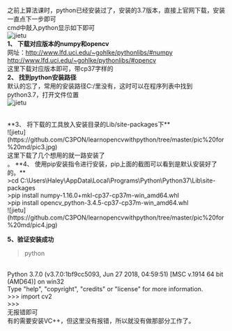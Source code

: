﻿之前上算法课时，python已经安装过了，安装的3.7版本，直接上官网下载，安装一直点下一步即可
<br>
cmd中敲入python显示如下即可
<br>![jietu](https://github.com/C3PON/learnopencvwithpython/tree/master/pic%20for%20md/pic1.jpg)
<br>
**1、	下载对应版本的numpy和opencv**
<br>
网址：http://www.lfd.uci.edu/~gohlke/pythonlibs/#numpy
<br>
http://www.lfd.uci.edu/~gohlke/pythonlibs/#opencv
<br>
这里下载对应版本即可，带cp37字样的
<br>
**2、	找到python安装路径**
<br>
默认的忘了，常用的安装路径C:/里没有，这时可以在程序列表中找到python3.7，打开文件位置
<br>![jietu](https://github.com/C3PON/learnopencvwithpython/tree/master/pic%20for%20md/pic2.jpg)
<br>
 
<br>
**3、	将下载的工具放入安装目录的Lib/site-packages下**
<br>![jietu](https://github.com/C3PON/learnopencvwithpython/tree/master/pic%20for%20md/pic3.jpg)
<br>
这里下载了几个想用的就一路安装了
<br>。
**4、	使用pip安装指令进行安装，pip上面的截图可以看到是默认安装好了的。**
<br>
>cd C:\Users\Haley\AppData\Local\Programs\Python\Python37\Lib\site-packages
<br>
>pip install numpy-1.16.0+mkl-cp37-cp37m-win_amd64.whl
<br>
>pip install opencv_python-3.4.5-cp37-cp37m-win_amd64.whl
<br>![jietu](https://github.com/C3PON/learnopencvwithpython/tree/master/pic%20for%20md/pic4.jpg)
<br>

**5、验证安装成功**
<br>
>python
<br>
Python 3.7.0 (v3.7.0:1bf9cc5093, Jun 27 2018, 04:59:51) [MSC v.1914 64 bit (AMD64)] on win32
<br>
Type "help", "copyright", "credits" or "license" for more information.
<br>
>>> import cv2
<br>
>>>
<br>
无报错即可
<br>
有的需要安装VC++，但这里没有报错，所以就没有做那部分工作了。
<br>
